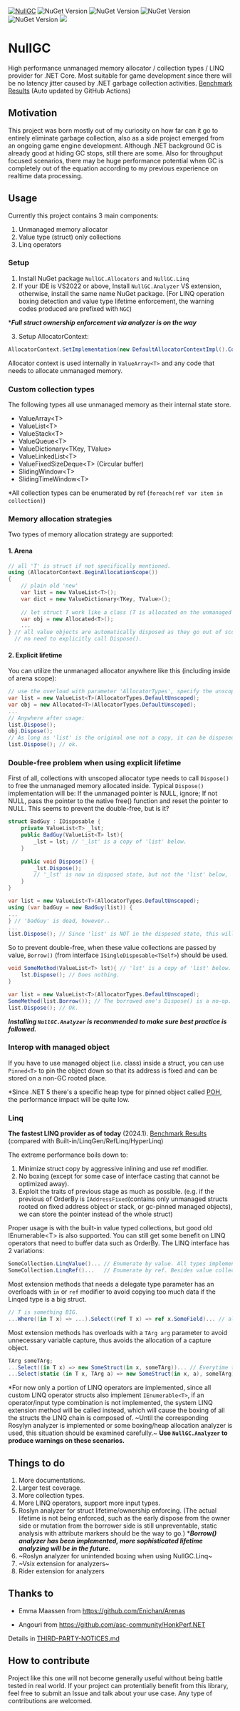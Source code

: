 [![NullGC](https://github.com/fryderykhuang/NullGC/actions/workflows/main.yml/badge.svg)](https://github.com/fryderykhuang/NullGC/actions/workflows/main.yml)
![NuGet Version](https://img.shields.io/nuget/vpre/NullGC.Abstractions?label=NullGC.Abstractions)
![NuGet Version](https://img.shields.io/nuget/vpre/NullGC.Allocators?label=NullGC.Allocators)
![NuGet Version](https://img.shields.io/nuget/vpre/NullGC.Collections?label=NullGC.Collections)
![NuGet Version](https://img.shields.io/nuget/vpre/NullGC.Linq?label=NullGC.Linq)
[![](https://dcbadge.vercel.app/api/server/SQg4eUW63S?style=flat&compact=true)](https://discord.gg/SQg4eUW63S)

# NullGC

High performance unmanaged memory allocator / collection types / LINQ provider for .NET Core.
Most suitable for game development since there will be no latency jitter caused by .NET garbage collection activities.
[Benchmark Results](https://fryderykhuang.github.io/NullGC/) (Auto updated by GitHub Actions)

## Motivation

This project was born mostly out of my curiosity on how far can it go to entirely eliminate garbage collection, also as a side project emerged from an ongoing game engine development. Although .NET background GC is already good at hiding GC stops, still there are some. Also for throughput focused scenarios, there may be huge performance potential when GC is completely out of the equation according to my previous experience on realtime data processing.

## Usage

Currently this project contains 3 main components:

1. Unmanaged memory allocator
2. Value type (struct) only collections
3. Linq operators

### Setup

1. Install NuGet package `NullGC.Allocators` and `NullGC.Linq`
2. If your IDE is VS2022 or above, Install `NullGC.Analyzer` VS extension, otherwise, install the same name NuGet package. (For LINQ operation boxing detection and value type lifetime enforcement, the warning codes produced are prefixed with `NGC`)

****Full struct ownership enforcement via analyzer is on the way***

3. Setup AllocatorContext:

```csharp
AllocatorContext.SetImplementation(new DefaultAllocatorContextImpl().ConfigureDefault());
```
Allocator context is used internally in `ValueArray<T>` and any code that needs to allocate unmanaged memory.

### Custom collection types

The following types all use unmanaged memory as their internal state store.

* ValueArray&lt;T&gt;
* ValueList&lt;T&gt;
* ValueStack&lt;T&gt;
* ValueQueue&lt;T&gt;
* ValueDictionary&lt;TKey, TValue&gt;
* ValueLinkedList&lt;T&gt;
* ValueFixedSizeDeque&lt;T&gt; (Circular buffer)
* SlidingWindow&lt;T&gt;
* SlidingTimeWindow&lt;T&gt;

*All collection types can be enumerated by ref (`foreach(ref var item in collection)`)

### Memory allocation strategies

Two types of memory allocation strategy are supported:

#### 1. Arena

```csharp
// all 'T' is struct if not specifically mentioned.
using (AllocatorContext.BeginAllocationScope())
{
    // plain old 'new'
    var list = new ValueList<T>();
    var dict = new ValueDictionary<TKey, TValue>();
    
    // let struct T work like a class (T is allocated on the unmanaged heap.)
    var obj = new Allocated<T>();
    ...
} // all value objects are automatically disposed as they go out of scope,
  // no need to explicitly call Dispose().
```

#### 2. Explicit lifetime

You can utilize the unmanaged allocator anywhere like this (including inside of arena scope):

```csharp
// use the overload with parameter 'AllocatorTypes', specify the unscoped, globally available allocator type.
var list = new ValueList<T>(AllocatorTypes.DefaultUnscoped); 
var obj = new Allocated<T>(AllocatorTypes.DefaultUnscoped);
...
// Anywhere after usage:
list.Dispose();
obj.Dispose();
// As long as 'list' is the original one not a copy, it can be disposed saftely multiple times.
list.Dispose(); // ok.
```

### Double-free problem when using explicit lifetime

First of all, collections with unscoped allocator type needs to call `Dispose()` to free the unmanaged memory allocated inside. Typical `Dispose()` implementation will be: If the unmanaged pointer is NULL, ignore; If not NULL, pass the pointer to the native free() function and reset the pointer to NULL. This seems to prevent the double-free, but is it? 

```csharp
struct BadGuy : IDisposable {
    private ValueList<T> _lst;
    public BadGuy(ValueList<T> lst){
        _lst = lst; // '_lst' is a copy of 'list' below.
    }
    
    public void Dispose() {
        _lst.Dispose();
        // '_lst' is now in disposed state, but not the 'list' below,
    }
}

var list = new ValueList<T>(AllocatorTypes.DefaultUnscoped);
using (var badGuy = new BadGuy(list)) {
...   
} // 'badGuy' is dead, however..
... 
list.Dispose(); // Since 'list' is NOT in the disposed state, this will cause the double-free.
```

So to prevent double-free, when these value collections are passed by value, `Borrow()` (from interface `ISingleDisposable<TSelf>`) should be used.

```csharp
void SomeMethod(ValueList<T> lst){ // 'lst' is a copy of 'list' below.
    lst.Dispose(); // Does nothing.
}

var list = new ValueList<T>(AllocatorTypes.DefaultUnscoped);
SomeMethod(list.Borrow()); // The borrowed one's Dispose() is a no-op.
list.Dispose(); // Ok.
```
***Installing `NullGC.Analyzer` is recommended to make sure best practice is followed.***

### Interop with managed object

If you have to use managed object (i.e. class) inside a struct, you can use
`Pinned<T>` to pin the object down so that its address is fixed and can be stored on a non-GC rooted place.

*Since .NET 5 there's a specific heap type for pinned object called [POH](https://devblogs.microsoft.com/dotnet/internals-of-the-poh/), the performance impact will be quite low. 

### Linq

**The fastest LINQ provider as of today** (2024.1). [Benchmark Results](https://fryderykhuang.github.io/NullGC/) (compared with Built-in/LinqGen/RefLinq/HyperLinq)

The extreme performance boils down to:

1. Minimize struct copy by aggressive inlining and use ref modifier.
2. No boxing (except for some case of interface casting that cannot be optimized away).
3. Exploit the traits of previous stage as much as possible. (e.g. if the previous of OrderBy is `IAddressFixed`(contains only unmanaged structs rooted on fixed address object or stack, or gc-pinned managed objects), we can store the pointer instead of the whole struct)

Proper usage is with the built-in value typed collections, but good old IEnumerable&lt;T&gt; is also supported. You can still get some benefit on LINQ operators that need to buffer data such as OrderBy.
The LINQ interface has 2 variations:

```csharp
SomeCollection.LinqValue()... // Enumerate by value. All types implement IEnumerable<T> are supported
SomeCollection.LinqRef()...   // Enumerate by ref. Besides value collections, only collection with Enumerator implemented `ILinqRefEnumerator<T>` are supported (e.g. normal array types)
```

Most extension methods that needs a delegate type parameter has an overloads with `in` or `ref` modifier to avoid copying too much data if the Linqed type is a big struct.

```csharp
// T is something BIG.
...Where((in T x) => ...).Select((ref T x) => ref x.SomeField)... // all reference, no copy of T
```

Most extension methods has overloads with a `TArg arg` parameter to avoid unnecessary variable capture, thus avoids the allocation of a capture object.

```csharp
TArg someTArg;
...Select((in T x) => new SomeStruct(in x, someTArg))... // Everytime this line executes, a new capture object for `someTArg` must be allocated on the managed heap.
...Select(static (in T x, TArg a) => new SomeStruct(in x, a), someTArg)... // No capture is happening. ('static' is not mandatory, just a explicit declaration)

```

*For now only a portion of LINQ operators are implemented, since all custom LINQ operator structs also implement `IEnumerable<T>`, if an operator/input type combination is not implemented, the system LINQ extension method will be called instead, which will cause the boxing of all the structs the LINQ chain is composed of. ~Until the corresponding Rosylyn analyzer is implemented or some boxing/heap allocation analyzer is used, this situation should be examined carefully.~ **Use `NullGC.Analyzer` to produce warnings on these scenarios.**

## Things to do

1. More documentations.
2. Larger test coverage.
3. More collection types.
4. More LINQ operators, support more input types.
5. Roslyn analyzer for struct lifetime/ownership enforcing. (The actual lifetime is not being enforced, such as the early dispose from the owner side or mutation from the borrower side is still unpreventable, static analysis with attribute markers should be the way to go.) ****Borrow() analyzer has been implemented, more sophisticated lifetime analyzing will be in the future.***
6. ~Roslyn analyzer for unintended boxing when using NullGC.Linq~
7. ~Vsix extension for analyzers~
8. Rider extension for analyzers

## Thanks to

* Emma Maassen from <https://github.com/Enichan/Arenas>

* Angouri from <https://github.com/asc-community/HonkPerf.NET>

Details in [THIRD-PARTY-NOTICES.md](https://github.com/fryderykhuang/NullGC/blob/main/THIRD-PARTY-NOTICES.md)

## How to contribute

Project like this one will not become generally useful without being battle tested in real world. If your project can protentially benefit from this library, feel free to submit an Issue and talk about your use case. Any type of contributions are welcomed.
